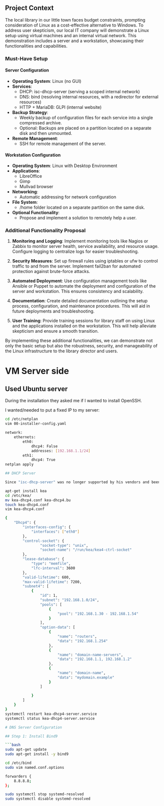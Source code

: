 ## Project Context

The local library in our little town faces budget constraints, prompting consideration of Linux as a cost-effective alternative to Windows. To address user skepticism, our local IT company will demonstrate a Linux setup using virtual machines and an internal virtual network. This demonstration includes a server and a workstation, showcasing their functionalities and capabilities.

### Must-Have Setup

#### Server Configuration

- **Operating System**: Linux (no GUI)
- **Services**:
  - DHCP: isc-dhcp-server (serving a scoped internal network)
  - DNS: bind (resolving internal resources, with a redirector for external resources)
  - HTTP + MariaDB: GLPI (internal website)
- **Backup Strategy**:
  - Weekly backup of configuration files for each service into a single compressed archive.
  - Optional: Backups are placed on a partition located on a separate disk and then unmounted.
- **Remote Management**:
  - SSH for remote management of the server.

#### Workstation Configuration

- **Operating System**: Linux with Desktop Environment
- **Applications**:
  - LibreOffice
  - Gimp
  - Mullvad browser
- **Networking**:
  - Automatic addressing for network configuration
- **File System**:
  - /home folder located on a separate partition on the same disk.
- **Optional Functionality**:
  - Propose and implement a solution to remotely help a user.

### Additional Functionality Proposal

1. **Monitoring and Logging**: Implement monitoring tools like Nagios or Zabbix to monitor server health, service availability, and resource usage. Configure logging to centralize logs for easier troubleshooting.

2. **Security Measures**: Set up firewall rules using iptables or ufw to control traffic to and from the server. Implement fail2ban for automated protection against brute-force attacks.

3. **Automated Deployment**: Use configuration management tools like Ansible or Puppet to automate the deployment and configuration of the server and workstation. This ensures consistency and scalability.

4. **Documentation**: Create detailed documentation outlining the setup process, configuration, and maintenance procedures. This will aid in future deployments and troubleshooting.

5. **User Training**: Provide training sessions for library staff on using Linux and the applications installed on the workstation. This will help alleviate skepticism and ensure a smooth transition.

By implementing these additional functionalities, we can demonstrate not only the basic setup but also the robustness, security, and manageability of the Linux infrastructure to the library director and users.


# VM Server side

## Used Ubuntu server

During the installation they asked me if I wanted to install OpenSSH.

I wanted/needed to put a fixed IP to my server:

```bash
cd /etc/netplan
vim 00-installer-config.yaml

network:
    ethernets: 
        eth0:
            dhcp4: False
            addresses: [192.168.1.1/24]
        eth1:
            dhcp4: True
netplan apply

## DHCP Server

Since "isc-dhcp-server" was no longer supported by his vendors and been replaced by Kea, I decided to use Kea for this project.

apt-get install kea
cd /etc/kea/
mv kea-dhcp4.conf kea-dhcp4.bu
touch kea-dhcp4.conf
vim kea-dhcp4.conf

{
    "Dhcp4": {
        "interfaces-config": {
            "interfaces": ["eth0"]
        },
        "control-socket": {
                "socket-type": "unix",
                "socket-name": "/run/kea/kea4-ctrl-socket"
        },
        "lease-database": {
            "type": "memfile",
            "lfc-interval": 3600
        },
        "valid-lifetime": 600,
        "max-valid-lifetime": 7200,
        "subnet4": [
            {
                "id": 1,
                "subnet": "192.168.1.0/24",
                "pools": [ 
                    {
                        "pool": "192.168.1.30 - 192.168.1.54"
                    }
                ],
                "option-data": [
                    {
                        "name": "routers",
                        "data": "192.168.1.254"
                    },
                    {
                        "name": "domain-name-servers",
                        "data": "192.168.1.1, 192.168.1.2"
                    },
                    {
                        "name": "domain-name",
                        "data": "mydomain.example"
                    }
                ]
                
            }
        ]
    }
}
systemctl restart kea-dhcp4-server.service
systemctl status kea-dhcp4-server.service

# DNS Server Configuration

## Step 1: Install Bind9

```bash
sudo apt-get update
sudo apt-get install -y bind9

cd /etc/bind
sudo vim named.conf.options

forwarders {
    8.8.8.8;
};

sudo systemctl stop systemd-resolved
sudo systemctl disable systemd-resolved

